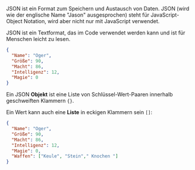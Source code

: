 JSON ist ein Format zum Speichern und Austausch von Daten. JSON (wird wie der englische Name "Jason" ausgesprochen) steht für JavaScript-Object Notation, wird aber nicht nur mit JavaScript verwendet.

JSON ist ein Textformat, das im Code verwendet werden kann und ist für Menschen leicht zu lesen.

```json
{
  "Name": "Oger",
  "Größe": 90,
  "Macht": 86,
  "Intelligenz": 12,
  "Magie": 0
}
```

Ein JSON **Objekt** ist eine Liste von Schlüssel-Wert-Paaren innerhalb geschweiften Klammern `{}`.

Ein Wert kann auch eine **Liste** in eckigen Klammern sein `[]`:

```json
{
  "Name": "Oger",
  "Größe": 90,
  "Macht": 86,
  "Intelligenz": 12,
  "Magie": 0,
  "Waffen": ["Keule", "Stein"," Knochen "]
}
```